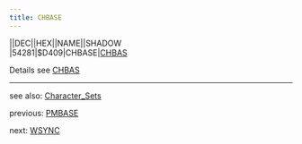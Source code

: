 ```yaml
---
title: CHBASE
---
```

||DEC||HEX||NAME||SHADOW  
|54281|$D409|CHBASE|[CHBAS](../CHBAS/index.md)  
  
Details see [CHBAS](../CHBAS/index.md)  
  
---
see also: [Character_Sets](../Character_Sets/index.md)  
  
previous: [PMBASE](../PMBASE/index.md)  
  
next: [WSYNC](../WSYNC/index.md)  
